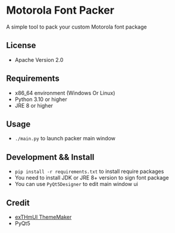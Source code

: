 # Motorola Font Packer
A simple tool to pack your custom Motorola font package

## License
- Apache Version 2.0

## Requirements
- x86_64 environment (Windows Or Linux)
- Python 3.10 or higher
- JRE 8 or higher

## Usage
- `./main.py` to launch packer main window

## Development && Install
 - `pip install -r requirements.txt` to install require packages
 - You need to install JDK or JRE 8+ version to sign font package 
 - You can use `PyQt5Designer` to edit main window ui

## Credit
- [exTHmUI ThemeMaker](https://github.com/exTHmUI-legacy/ThemeMaker)
- PyQt5